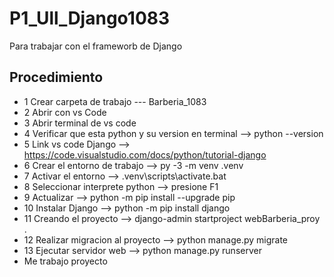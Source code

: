 # P1_Ull_Django1083
Para trabajar con el frameworb de Django

## Procedimiento
- 1 Crear carpeta de trabajo --- Barberia_1083
- 2 Abrir con vs Code
- 3 Abrir terminal de vs code
- 4 Verificar que esta python y su version en terminal --> python --version
- 5  Link vs code Django --> https://code.visualstudio.com/docs/python/tutorial-django
- 6 Crear el entorno de trabajo --> py -3 -m venv .venv
- 7 Activar el entorno --> .venv\scripts\activate.bat
- 8 Seleccionar interprete python --> presione F1
- 9 Actualizar --> python -m pip install --upgrade pip
- 10 Instalar Django --> python -m pip install django
- 11 Creando el proyecto --> django-admin startproject webBarberia_proy .
- 12 Realizar migracion al proyecto --> python manage.py migrate
- 13 Ejecutar servidor web --> python manage.py runserver
- Me trabajo proyecto
